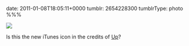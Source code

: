 date: 2011-01-08T18:05:11+0000
tumblr: 2654228300
tumblrType: photo
%%%

![](tumblr_lepu8oakDP1qbnvjco1_1280.jpg)

Is this the new iTunes icon in the credits of [Up](http://www.pixar.com/featurefilms/up/)? 
